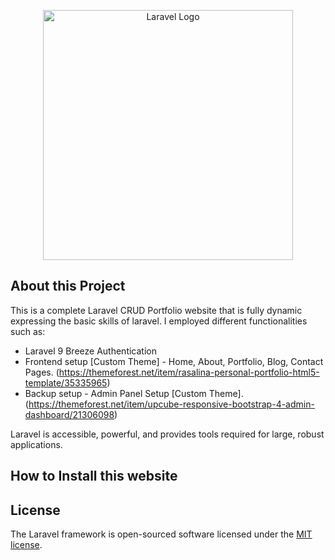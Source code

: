 <p align="center">
<img src="https://user-images.githubusercontent.com/118045351/207852844-56f45138-54e9-400f-b993-f8779432a9fe.png" width="400" alt="Laravel Logo"/>
</p>

## About this Project

This is a complete Laravel CRUD Portfolio website that is fully dynamic expressing the basic skills of laravel. I employed different functionalities such as:

- Laravel 9 Breeze Authentication
- Frontend setup [Custom Theme] - Home, About, Portfolio, Blog, Contact Pages. 
(https://themeforest.net/item/rasalina-personal-portfolio-html5-template/35335965)
- Backup setup - Admin Panel Setup [Custom Theme]. 
(https://themeforest.net/item/upcube-responsive-bootstrap-4-admin-dashboard/21306098)

Laravel is accessible, powerful, and provides tools required for large, robust applications.

## How to Install this website



## License

The Laravel framework is open-sourced software licensed under the [MIT license](https://opensource.org/licenses/MIT).
